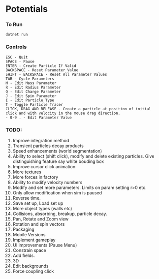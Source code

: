 # Potentials
### To Run
    dotnet run
### Controls
    ESC - Quit
    SPACE - Pause
    ENTER - Create Particle If Valid
    BACKSPACE - Reset Parameter Value
    SHIFT - BACKSPACE - Reset All Parameter Values
    TAB - Cycle Parameters
    M - Edit Mass Parameter
    R - Edit Radius Parameter
    Q - Edit Charge Parameter
    J - Edit Spin Parameter
    I - Edit Particle Type
    T - Toggle Particle Tracer
    CLICK, DRAG AND RELEASE - Create a particle at position of initial click and with velocity in the mouse drag direction.
    - 0-9 . - Edit Parameter Value
### TODO:
1. Improve integration method
1. Transient particles decay products
1. Speed enhancements (world segmentation)
1. Ability to select (shift click), modify and delete existing particles.  Give distinguishing feature say white bouding box
1. Improve cursor click animation
1. More textures
1. More forces in factory
1. Ability to modify velocity numbers
1. Modify and set more parameters. Limits on param setting r>0 etc.
1. Only allow modification when sim is paused
1. Reverse time.
1. Save set up, Load set up
1. More object types (walls etc)
1. Collisions, absorbing, breakup, particle decay.
1. Pan, Rotate and Zoom view
1. Rotation and spin vectors
1. Packaging
1. Mobile Versions
1. Implement gameplay
1. UI improvements (Pause Menu)
1. Constrain space 
1. Add fields.
1. 3D
1. Edit backgrounds
1. Force coupling click
    
    
